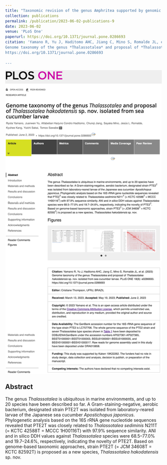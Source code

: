 ```yaml
---
title: "Taxonomic revision of the genus Amphritea supported by genomic and in silico chemotaxonomic analyses, and the proposal of Aliamphritea gen. nov."
collection: publications
permalink: /publication/2023-06-02-publications-9
date: 2023-06-02
venue: 'PLoS One'
paperurl: https://doi.org/10.1371/journal.pone.0286693
citation: 'Yamano R, Yu J, Haditomo AHC, Jiang C, Mino S, Romalde JL, et al. (2023) 
Genome taxonomy of the genus *Thalassotalea* and proposal of *Thalassotalea hakodatensis* sp.nov. isolated from sea cucumber larvae. PLoS ONE 18(6): e0286693. 
https://doi.org/10.1371/journal.pone.0286693

---
```


<!-- Text -->

<img src="/images/pub-screencut/pub09.png"  align=center />

Abstract
-----
The genus *Thalassotalea* is ubiquitous in marine environments, and up to 20 species have been described so far. 
A Gram-staining-negative, aerobic bacterium, designated strain PTE2T was isolated from laboratory-reared larvae of the Japanese sea cucumber *Apostichopus japonicus*. 
Phylogenetic analysis based on the 16S rRNA gene nucleotide sequences revealed that PTE2T was closely related to *Thalassotalea sediminis* N211T (= KCTC 42588T = MCCC 1H00116T) with 97.9% sequence similarity. 
ANI and in silico DDH values against *Thalassotalea* species were 68.5–77.0% and 19.7–24.6%, respectively, indicating the novelty of PTE2T. 
Based on genome-based taxonomic approaches, strain PTE2T (= JCM 34608T = KCTC 82592T) is proposed as a new species, *Thalassotalea hakodatensis* sp. nov.
